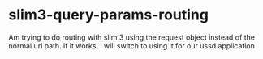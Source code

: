 # slim3-query-params-routing
Am trying to do routing with slim 3 using the request object instead of the normal url path. if it works, i will switch to using it for our ussd application

